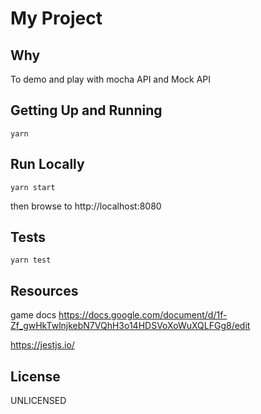 # My Project

## Why
To demo and play with mocha API and Mock API

## Getting Up and Running

`yarn`

## Run Locally

`yarn start`

then browse to 
http://localhost:8080

## Tests

`yarn test`


## Resources
game docs https://docs.google.com/document/d/1f-Zf_gwHkTwlnjkebN7VQhH3o14HDSVoXoWuXQLFGg8/edit

https://jestjs.io/

## License
UNLICENSED



